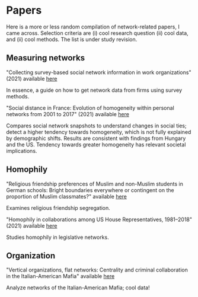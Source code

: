 # Papers 

Here is a more or less random compilation of network-related papers, I came across. Selection criteria are (i) cool research question (ii) cool data, and (ii) cool methods. The list is under study revision.  

## Measuring networks 

"Collecting survey-based social network information in work organizations" (2021) available [here](https://www.sciencedirect.com/science/article/pii/S0378873321000290?dgcid=raven_sd_via_email) 

In essence, a guide on how to get network data from firms using survey methods. 

"Social distance in France: Evolution of homogeneity within personal networks from 2001 to 2017" (2021) available [here](https://www.sciencedirect.com/science/article/pii/S0378873321000435?dgcid=raven_sd_via_email) 

Compares social network snapshots to understand changes in social ties; detect a higher tendency towards homogeneity, which is not fully explained by demographic shifts. Results are consistent with findings from Hungary and the US. Tendency towards greater homogeneity has relevant societal implications. 

## Homophily 

"Religious friendship preferences of Muslim and non-Muslim students in German schools: Bright boundaries everywhere or contingent on the proportion of Muslim classmates?" available [here](https://www.sciencedirect.com/science/article/pii/S0378873321000319?dgcid=raven_sd_via_email#bib0080) 

Examines religious friendship segregation.  

"Homophily in collaborations among US House Representatives, 1981–2018" (2021) available [here](https://www.sciencedirect.com/science/article/pii/S0378873321000332?dgcid=raven_sd_via_email) 

Studies homophily in legislative networks. 

## Organization 

"Vertical organizations, flat networks: Centrality and criminal collaboration in the Italian-American Mafia" available [here](https://www.sciencedirect.com/science/article/pii/S0378873321000472?dgcid=raven_sd_via_email#sec0095)

Analyze networks of the Italian-American Mafia; cool data! 

